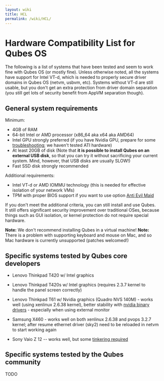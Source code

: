 ```yaml
---
layout: wiki
title: HCL
permalink: /wiki/HCL/
---
```


Hardware Compatibility List for Qubes OS
========================================

The following is a list of systems that have been tested and seem to work fine with Qubes OS (or mostly fine). Unless otherwise noted, all the systems have support for Intel VT-d, which is needed to properly secure driver domains in Qubes OS (netvm, usbvm, etc). Systems without VT-d are still usable, but you don't get an extra protection from driver domain separation (you still get lots of security benefit from AppVM separation though).

General system requirements
---------------------------

Minimum:

-   4GB of RAM
-   64-bit Intel or AMD processor (x86\_64 aka x64 aka AMD64)
-   Intel GPU strongly preferred (if you have Nvidia GPU, prepare for some [troubleshooting](/wiki/InstallNvidiaDriver); we haven't tested ATI hardware)
-   At least 20GB of disk (Note that **it is possible to install Qubes on an external USB disk**, so that you can try it without sacrificing your current system. Mind, however, that USB disks are usually SLOW!)
-   Fast SSD disk strongly recommended

Additional requirements:

-   Intel VT-d or AMD IOMMU technology (this is needed for effective isolation of your network VMs)
-   TPM with proper BIOS support if you want to use option [​Anti Evil Maid](http://theinvisiblethings.blogspot.com/2011/09/anti-evil-maid.html)

If you don't meet the additional criteria, you can still install and use Qubes. It still offers significant security improvement over traditional OSes, because things such as GUI isolation, or kernel protection do not require special hardware.

**Note:** We don't recommend installing Qubes in a virtual machine! **Note:** There is a problem with supporting keyboard and mouse on Mac, and so Mac hardware is currently unsupported (patches welcomed!)

Specific systems tested by Qubes core developers
------------------------------------------------

-   Lenovo Thinkpad T420 w/ Intel graphics
-   Lenovo Thinkpad T420s w/ Intel graphics (requires 2.3.7 kernel to handle the panel screen correctly)
-   Lenovo Thinkpad T61 w/ Nvidia graphics (Quadro NVS 140M) - works well (using xenlinux 2.6.38 kernel), better stability with [nvidia binary drivers](/wiki/InstallNvidiaDriver) - especially when using external monitor

-   Samsung X460 - works well on both xenlinux 2.6.38 and pvops 3.2.7 kernel; after resume ethernet driver (sky2) need to be reloaded in netvm to start working again

-   Sony Vaio Z 12 -- works well, but some [tinkering required](/wiki/SonyVaioTinkering)

Specific systems tested by the Qubes community
----------------------------------------------

TODO

